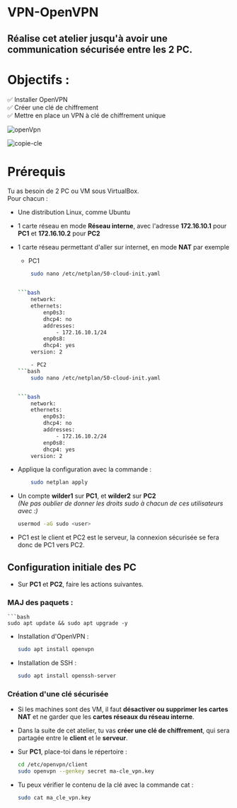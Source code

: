 # VPN-OpenVPN

## Réalise cet atelier jusqu'à avoir une communication sécurisée entre les 2 PC.

# Objectifs :

✅ Installer OpenVPN  
✅ Créer une clé de chiffrement  
✅ Mettre en place un VPN à clé de chiffrement unique

![openVpn](https://github.com/KAOUTARBAH/VPN-OpenVPN/tree/main/images/OpenVpn.png)

![copie-cle](https://github.com/KAOUTARBAH/VPN-OpenVPN/tree/main/images/copie-cle.png)

# Prérequis

Tu as besoin de 2 PC ou VM sous VirtualBox.  
Pour chacun :

- Une distribution Linux, comme Ubuntu  
- 1 carte réseau en mode **Réseau interne**, avec l'adresse **172.16.10.1** pour **PC1** et **172.16.10.2** pour **PC2**  
- 1 carte réseau permettant d'aller sur internet, en mode **NAT** par exemple  

    - PC1
    ```bash
        sudo nano /etc/netplan/50-cloud-init.yaml


    ```bash
        network:
        ethernets:
            enp0s3:
            dhcp4: no
            addresses:
                - 172.16.10.1/24
            enp0s8:
            dhcp4: yes
        version: 2

        - PC2
    ```bash
        sudo nano /etc/netplan/50-cloud-init.yaml


    ```bash
        network:
        ethernets:
            enp0s3:
            dhcp4: no
            addresses:
                - 172.16.10.2/24
            enp0s8:
            dhcp4: yes
        version: 2

- Applique la configuration avec la commande :
    ```bash
        sudo netplan apply

- Un compte **wilder1** sur **PC1**, et **wilder2** sur **PC2**  
  *(Ne pas oublier de donner les droits sudo à chacun de ces utilisateurs avec :)*  
    ```bash
    usermod -aG sudo <user>

- PC1 est le client et PC2 est le serveur, la connexion sécurisée se fera donc de PC1 vers PC2.


## Configuration initiale des PC
- Sur **PC1** et **PC2**, faire les actions suivantes.

### MAJ des paquets :
    ```bash
    sudo apt update && sudo apt upgrade -y

- Installation d'OpenVPN :
    ```bash
    sudo apt install openvpn

- Installation de SSH :
    ```bash
    sudo apt install openssh-server


### Création d'une clé sécurisée

- Si les machines sont des VM, il faut **désactiver ou supprimer les cartes NAT** et ne garder que les **cartes réseaux du réseau interne**.
- Dans la suite de cet atelier, tu vas **créer une clé de chiffrement**, qui sera partagée entre le **client** et le **serveur**.

- Sur **PC1**, place-toi dans le répertoire :
    ```bash
    cd /etc/openvpn/client
    sudo openvpn --genkey secret ma-cle_vpn.key

- Tu peux vérifier le contenu de la clé avec la commande cat :
    ```bash
    sudo cat ma_cle_vpn.key 



